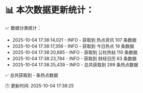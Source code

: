 📊 本次数据更新统计：
==========================

📈 数据分类统计：
- 2025-10-04 17:38:14,021 - INFO - 获取到 热点资讯 107 条数据
- 2025-10-04 17:38:17,356 - INFO - 获取到 今日热点 19 条数据
- 2025-10-04 17:38:20,685 - INFO - 获取到 公社热帖 110 条数据
- 2025-10-04 17:38:23,784 - INFO - 获取到 财经日历 63 条数据
- 2025-10-04 17:38:25,439 - INFO - 总共获取到 299 条热点数据

✅ 总共获取到 - 条热点数据

🕐 更新时间: 2025-10-04 17:38:25
